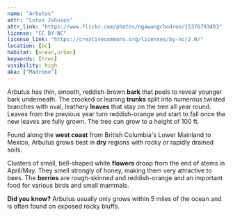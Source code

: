 ```yaml
---
name: "Arbutus"
attr: "Lotus Johnson"
attr_link: "https://www.flickr.com/photos/ngawangchodron/15376793403"
license: "CC BY-NC"
license_link: "https://creativecommons.org/licenses/by-nc/2.0/"
location: [bc]
habitat: [ocean,urban]
keywords: [tree]
visibility: high
aka: ["Madrone"]
---
```

Arbutus has thin, smooth, reddish-brown **bark** that peels to reveal younger bark underneath. The crooked or leaning **trunks** split into numerous twisted branches with oval, leathery **leaves** that stay on the tree all year round. Leaves from the previous year turn reddish-orange and start to fall once the new leaves are fully grown. The tree can grow to a height of 100 ft.

Found along the **west coast** from British Columbia's Lower Mainland to Mexico, Arbutus grows best in **dry** regions with rocky or rapidly drained soils.

Clusters of small, bell-shaped white **flowers** droop from the end of stems in April/May. They smell strongly of honey, making them very attractive to bees. The **berries** are rough-skinned and reddish-orange and an important food for various birds and small mammals.

**Did you know?** Arbutus usually only grows within 5 miles of the ocean and is often found on exposed rocky bluffs.
